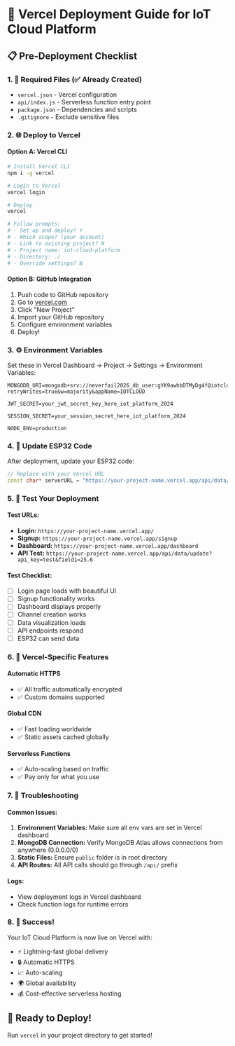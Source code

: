 # 🚀 Vercel Deployment Guide for IoT Cloud Platform

## 📋 Pre-Deployment Checklist

### 1. 📁 Required Files (✅ Already Created)
- `vercel.json` - Vercel configuration
- `api/index.js` - Serverless function entry point
- `package.json` - Dependencies and scripts
- `.gitignore` - Exclude sensitive files

### 2. 🌐 Deploy to Vercel

#### Option A: Vercel CLI
```bash
# Install Vercel CLI
npm i -g vercel

# Login to Vercel
vercel login

# Deploy
vercel

# Follow prompts:
# - Set up and deploy? Y
# - Which scope? (your account)
# - Link to existing project? N
# - Project name: iot-cloud-platform
# - Directory: ./
# - Override settings? N
```

#### Option B: GitHub Integration
1. Push code to GitHub repository
2. Go to [vercel.com](https://vercel.com)
3. Click "New Project"
4. Import your GitHub repository
5. Configure environment variables
6. Deploy!

### 3. ⚙️ Environment Variables
Set these in Vercel Dashboard → Project → Settings → Environment Variables:

```
MONGODB_URI=mongodb+srv://neverfail2026_db_user:gYK9awhbDTMyDg4f@iotcloud.dmtxyvi.mongodb.net/iot_platform?retryWrites=true&w=majority&appName=IOTCLOUD

JWT_SECRET=your_jwt_secret_key_here_iot_platform_2024

SESSION_SECRET=your_session_secret_here_iot_platform_2024

NODE_ENV=production
```

### 4. 📱 Update ESP32 Code
After deployment, update your ESP32 code:

```cpp
// Replace with your Vercel URL
const char* serverURL = "https://your-project-name.vercel.app/api/data/update";
```

### 5. 🧪 Test Your Deployment

#### Test URLs:
- **Login:** `https://your-project-name.vercel.app/`
- **Signup:** `https://your-project-name.vercel.app/signup`
- **Dashboard:** `https://your-project-name.vercel.app/dashboard`
- **API Test:** `https://your-project-name.vercel.app/api/data/update?api_key=test&field1=25.6`

#### Test Checklist:
- [ ] Login page loads with beautiful UI
- [ ] Signup functionality works
- [ ] Dashboard displays properly
- [ ] Channel creation works
- [ ] Data visualization loads
- [ ] API endpoints respond
- [ ] ESP32 can send data

### 6. 🎯 Vercel-Specific Features

#### Automatic HTTPS
- ✅ All traffic automatically encrypted
- ✅ Custom domains supported

#### Global CDN
- ✅ Fast loading worldwide
- ✅ Static assets cached globally

#### Serverless Functions
- ✅ Auto-scaling based on traffic
- ✅ Pay only for what you use

### 7. 🔧 Troubleshooting

#### Common Issues:
1. **Environment Variables:** Make sure all env vars are set in Vercel dashboard
2. **MongoDB Connection:** Verify MongoDB Atlas allows connections from anywhere (0.0.0.0/0)
3. **Static Files:** Ensure `public` folder is in root directory
4. **API Routes:** All API calls should go through `/api/` prefix

#### Logs:
- View deployment logs in Vercel dashboard
- Check function logs for runtime errors

### 8. 🎉 Success!
Your IoT Cloud Platform is now live on Vercel with:
- ⚡ Lightning-fast global delivery
- 🔒 Automatic HTTPS
- 📈 Auto-scaling
- 🌍 Global availability
- 💰 Cost-effective serverless hosting

## 🚀 Ready to Deploy!
Run `vercel` in your project directory to get started!
